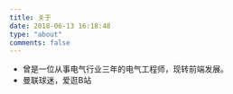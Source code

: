 ```yaml
---
title: 关于
date: 2018-06-13 16:18:48
type: "about"
comments: false
---
```

- 曾是一位从事电气行业三年的电气工程师，现转前端发展。
- 曼联球迷，爱逛B站